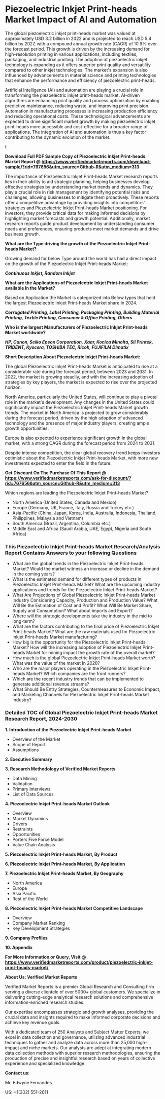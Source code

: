 <meta name="title" content="Global Piezoelectric Inkjet Print-heads Market Impact of AI and Automation"><meta name="description" content="The global piezoelectric inkjet print-heads market was valued at approximately USD 3.2 billion in 2022 and is projected to reach USD 5.4 billion by 2027, with a compou"><meta name="title" content="Piezoelectric Inkjet Print-heads Market Size, Share, Scope, Trends, Growth, Opportunities, Analysis, Forecast"><h1>Piezoelectric Inkjet Print-heads Market Impact of AI and Automation</h1><p>The global piezoelectric inkjet print-heads market was valued at approximately USD 3.2 billion in 2022 and is projected to reach USD 5.4 billion by 2027, with a compound annual growth rate (CAGR) of 10.9% over the forecast period. This growth is driven by the increasing demand for high-resolution printing in various applications, including textiles, packaging, and industrial printing. The adoption of piezoelectric inkjet technology is expanding as it offers superior print quality and versatility compared to other inkjet technologies. The market's expansion is also influenced by advancements in material science and printing technologies that enhance the performance and efficiency of piezoelectric print-heads.</p><p>Artificial Intelligence (AI) and automation are playing a crucial role in transforming the piezoelectric inkjet print-heads market. AI-driven algorithms are enhancing print quality and process optimization by enabling predictive maintenance, reducing waste, and improving print precision. Automation in manufacturing processes is increasing production efficiency and reducing operational costs. These technological advancements are expected to drive significant market growth by making piezoelectric inkjet print-heads more accessible and cost-effective for a broader range of applications. The integration of AI and automation is thus a key factor contributing to the dynamic evolution of the market.</p>t</p><p id="" class=""><strong>Download Full PDF Sample Copy of Piezoelectric Inkjet Print-heads Market Report @ <a href="https://www.verifiedmarketreports.com/download-sample/?rid=767656&utm_source=Github-R&utm_medium=313" target="_blank">https://www.verifiedmarketreports.com/download-sample/?rid=767656&utm_source=Github-R&utm_medium=313</a></strong></p><p>The importance of&nbsp;Piezoelectric Inkjet Print-heads Market research reports lies in their ability to aid strategic planning, helping businesses develop effective strategies by understanding market trends and dynamics. They play a crucial role in risk management by identifying potential risks and challenges, allowing businesses to mitigate them proactively. These reports offer a competitive advantage by providing insights into competitors' strategies and Piezoelectric Inkjet Print-heads Market positioning. For investors, they provide critical data for making informed decisions by highlighting market forecasts and growth potential. Additionally, market research reports guide product development by understanding consumer needs and preferences, ensuring products meet market demands and drive business growth.</p><p><strong>What are the&nbsp;Type driving the growth of the Piezoelectric Inkjet Print-heads Market?</strong></p><p id="" class="">Growing demand for below Type around the world has had a direct impact on the growth of the Piezoelectric Inkjet Print-heads Market:</p><em><strong>Continuous Inkjet, Random Inkjet</strong></em></p><strong>What are the&nbsp;Applications&nbsp;of Piezoelectric Inkjet Print-heads Market available in the Market?</strong></p><p id="" class="">Based on Application the Market is categorized into Below types that held the largest Piezoelectric Inkjet Print-heads Market share In 2024.</p><em><strong>Corrugated Printing, Label Printing, Packaging Printing, Building Material Printing, Textile Printing, Consumer & Office Printing, Others</strong></em></p><strong>Who is the largest Manufacturers of Piezoelectric Inkjet Print-heads Market worldwide?</strong></p><p><em><strong>HP, Canon, Seiko Epson Corporation, Xaar, Konica Minolta, SII Printek, TRIDENT, Kyocera, TOSHIBA TEC, Ricoh, FUJIFILM Dimatix</strong></em></p><p id="" class=""><strong>Short Description About Piezoelectric Inkjet Print-heads Market:</strong></p><p>The global Piezoelectric Inkjet Print-heads Market is anticipated to rise at a considerable rate during the forecast period, between 2023 and 2031. In 2022, the market is growing steadily, and with the increasing adoption of strategies by key players, the market is expected to rise over the projected horizon.</p><p>North America, particularly the United States, will continue to play a pivotal role in the market's development. Any changes in the United States could significantly impact the Piezoelectric Inkjet Print-heads Market growth trends. The market in North America is projected to grow considerably during the forecast period, driven by the high adoption of advanced technology and the presence of major industry players, creating ample growth opportunities.</p><p>Europe is also expected to experience significant growth in the global market, with a strong CAGR during the forecast period from 2024 to 2031.</p><p>Despite intense competition, the clear global recovery trend keeps investors optimistic about the Piezoelectric Inkjet Print-heads Market, with more new investments expected to enter the field in the future.</p><p id="" class=""><strong>Get Discount On The Purchase Of This Report @ <a href="https://www.verifiedmarketreports.com/ask-for-discount/?rid=767656&utm_source=Github-R&utm_medium=313" target="_blank">https://www.verifiedmarketreports.com/ask-for-discount/?rid=767656&utm_source=Github-R&utm_medium=313</a></strong></p>Which regions are leading the Piezoelectric Inkjet Print-heads Market?</p><ul><li>North America (United States, Canada and Mexico)</li><li>Europe (Germany, UK, France, Italy, Russia and Turkey etc.)</li><li>Asia-Pacific (China, Japan, Korea, India, Australia, Indonesia, Thailand, Philippines, Malaysia and Vietnam)</li><li>South America (Brazil, Argentina, Columbia etc.)</li><li>Middle East and Africa (Saudi Arabia, UAE, Egypt, Nigeria and South Africa)</li></ul><h3 id="" class="">This Piezoelectric Inkjet Print-heads Market Research/Analysis Report Contains Answers to your following Questions</h3><ul><li>What are the global trends in the Piezoelectric Inkjet Print-heads Market? Would the market witness an increase or decline in the demand in the coming years?</li><li>What is the estimated demand for different types of products in Piezoelectric Inkjet Print-heads Market? What are the upcoming industry applications and trends for the Piezoelectric Inkjet Print-heads Market?</li><li>What Are Projections of Global Piezoelectric Inkjet Print-heads Market Industry Considering Capacity, Production and Production Value? What Will Be the Estimation of Cost and Profit? What Will Be Market Share, Supply and Consumption? What about imports and Export?</li><li>Where will the strategic developments take the industry in the mid to long-term?</li><li>What are the factors contributing to the final price of Piezoelectric Inkjet Print-heads Market? What are the raw materials used for Piezoelectric Inkjet Print-heads Market manufacturing?</li><li>How big is the opportunity for the Piezoelectric Inkjet Print-heads Market? How will the increasing adoption of Piezoelectric Inkjet Print-heads Market for mining impact the growth rate of the overall market?</li><li>How much is the global Piezoelectric Inkjet Print-heads Market worth? What was the value of the market In 2020?</li><li>Who are the major players operating in the Piezoelectric Inkjet Print-heads Market? Which companies are the front runners?</li><li>Which are the recent industry trends that can be implemented to generate additional revenue streams?</li><li>What Should Be Entry Strategies, Countermeasures to Economic Impact, and Marketing Channels for Piezoelectric Inkjet Print-heads Market Industry?</li></ul><h3 id="" class="">Detailed TOC of Global Piezoelectric Inkjet Print-heads Market Research Report, 2024-2030</h3><p id="" class=""><strong>1. Introduction of the Piezoelectric Inkjet Print-heads Market</strong></p><ul><li>Overview of the Market</li><li>Scope of Report</li><li>Assumptions</li></ul><p id="" class=""><strong>2. Executive Summary</strong></p><p id="" class=""><strong>3. Research Methodology of Verified Market Reports</strong></p><ul><li>Data Mining</li><li>Validation</li><li>Primary Interviews</li><li>List of Data Sources</li></ul><p id="" class=""><strong>4. Piezoelectric Inkjet Print-heads Market Outlook</strong></p><ul><li>Overview</li><li>Market Dynamics</li><li>Drivers</li><li>Restraints</li><li>Opportunities</li><li>Porters Five Force Model</li><li>Value Chain Analysis</li></ul><p id="" class=""><strong>5. Piezoelectric Inkjet Print-heads Market, By Product</strong></p><p id="" class=""><strong>6. Piezoelectric Inkjet Print-heads Market, By Application</strong></p><p id="" class=""><strong>7. Piezoelectric Inkjet Print-heads Market, By Geography</strong></p><ul><li>North America</li><li>Europe</li><li>Asia Pacific</li><li>Rest of the World</li></ul><p id="" class=""><strong>8. Piezoelectric Inkjet Print-heads Market Competitive Landscape</strong></p><ul><li>Overview</li><li>Company Market Ranking</li><li>Key Development Strategies</li></ul><p id="" class=""><strong>9. Company Profiles</strong></p><p id="" class=""><strong>10. Appendix</strong></p><p id="" class=""><strong>For More Information or Query, Visit @ <a href="https://www.verifiedmarketreports.com/product/piezoelectric-inkjet-print-heads-market/" target="_blank">https://www.verifiedmarketreports.com/product/piezoelectric-inkjet-print-heads-market/</a></strong></p><p id="" class=""><strong>About Us: Verified Market Reports</strong></p><p id="" class="">Verified Market Reports is a premier Global Research and Consulting firm serving a diverse clientele of over 5000+ global customers. We specialize in delivering cutting-edge analytical research solutions and comprehensive information-enriched research studies.</p><p id="" class="">Our expertise encompasses strategic and growth analyses, providing the crucial data and insights required to make informed corporate decisions and achieve key revenue goals.</p><p id="" class="">With a dedicated team of 250 Analysts and Subject Matter Experts, we excel in data collection and governance, utilizing advanced industrial techniques to gather and analyze data across more than 25,000 high-impact and niche markets. Our analysts are adept at integrating modern data collection methods with superior research methodologies, ensuring the production of precise and insightful research based on years of collective experience and specialized knowledge.</p><p id="" class=""><strong>Contact us:</strong></p><p id="" class="">Mr. Edwyne Fernandes</p><p id="" class="">US: +1(302) 551-2611</p>